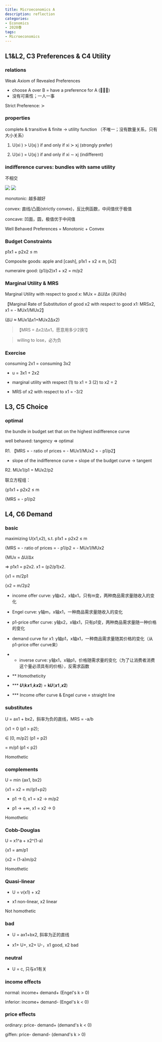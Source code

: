 ```yaml
---
title: Microeconomics A
description: reflection
categories: 
- Economics
- 2020春
tags:
- Microeconomics
---
```


## L1&L2, C3 Preferences & C4 Utility

### relations

Weak Axiom of Revealed Preferences
* choose A over B = have a preference for A (􏰀􏰀≿)
* 没有可乘性；一人一事
		
Strict Preference: ≻    

### properties
complete & transitive & finite -> utility function （不唯一；没有数量关系，只有大小关系）

1. U(xi ) > U(xj ) if and only if xi ≻ xj (strongly prefer)

2. U(xi ) = U(xj ) if and only if xi ∼ xj (indifferent)    

### indifference curves: bundles with same utility

不相交

![](https://wx3.sinaimg.cn/mw1024/9296b5a5gy1gfltgjd45gj20u012rjzh.jpg)
![](https://wx3.sinaimg.in/mw690/9296b5a5gy1gfltgjuchwj20u012r46y.jpg)


monotonic: 越多越好

convex: 直线/凸面(strictly convex)，反比例函数，中间值优于极值

concave: 凹面，圆，极值优于中间值

Well Behaved Preferences = Monotonic + Convex    

### Budget Constraints

p1x1 + p2x2 ≤ m

Composite goods: apple and [cash], p1x1 + x2 ≤ m, [x2]

numeraire good: (p1/p2)x1 + x2 = m/p2

### Marginal Utility & MRS

Marginal Utility with respect to good x: MUx = ∆U/∆x (∂U/∂x)

【Marginal Rate of Substitution of good x2 with respect to good x1: MRSx2, x1 = - MUx1/MUx2】

(∆U ≈ MUx1∆x1+MUx2∆x2)

> 【MRS = ∆x2/∆x1，愿意用多少2换1】

> willing to lose，必为负


### Exercise

consuming 2x1 = consuming 3x2

* u = 3x1 + 2x2

* marginal utility with respect (1) to x1 = 3 (2) to x2 = 2

* MRS of x2 with respect to x1 = -3/2

## L3, C5 Choice
### optimal

the bundle in budget set that on the highest indifference curve

well behaved: tangency => optimal

R1. 【MRS = - ratio of prices = - MUx1/MUx2 = - p1/p2】  

* slope of the indifference curve = slope of the budget curve -> tangent

R2. MUx1/p1 = MUx2/p2

联立方程组：

{p1x1 + p2x2 ≤ m

{MRS = - p1/p2    
  
  

## L4, C6 Demand

### basic

maximizing U(x1,x2), s.t. p1x1 + p2x2 ≤ m

{MRS = - ratio of prices = - p1/p2 = - MUx1/MUx2

{MUx = ∆U/∆x

=> p1x1 = p2x2. x1 = (p2/p1)x2.

{x1 = m/2p1

{x2 = m/2p2

* income offer curve: y轴x2，x轴x1，只有m变，两种商品需求量随收入的变化

* Engel curve: y轴m，x轴x1，一种商品需求量随收入的变化

* p1-price offer curve: y轴x2，x轴x1，只有p1变，两种商品需求量随一种价格的变化

* demand curve for x1: y轴p1，x轴x1，一种商品需求量随其价格的变化（从p1-price offer curve来）

* * inverse curve: y轴x1，x轴p1，价格随需求量的变化（为了让消费者消费这个量必须具有的价格），反需求函数

* ** Homotheticity

* *** 𝑼(𝒌𝒙𝟏,𝒌𝒙𝟐) = 𝐤𝑼(𝒙𝟏,𝒙𝟐)

* *** Income offer curve & Engel curve = straight line
    
### substitutes

U = ax1 + bx2，斜率为负的直线，MRS = -a/b

{x1 
= 0 (p1 > p2);

∈ [0, m/p2] (p1 = p2)

= m/p1 (p1 < p2)

Homothetic

### complements

U = min {ax1, bx2}

{x1 = x2 = m/(p1+p2)

* p1 → 0, x1 = x2 → m/p2

* p1 → +∞, x1 = x2 → 0

Homothetic

### Cobb-Douglas

U = x1^a + x2^(1-a)

{x1 = am/p1

{x2 = (1-a)m/p2

Homothetic


### Quasi-linear

* U = v(x1) + x2

* x1 non-linear, x2 linear

Not homothetic

### bad

* U = ax1+bx2, 斜率为正的直线

* x1+ U+, x2+ U-，x1 good, x2 bad

### neutral

* U = c, 只与x1有关

### income effects

normal: income+ demand+ (Engel's k > 0)

inferior: income+ demand- (Engel's k < 0)

### price effects

ordinary: price- demand+ (demand's k < 0)

giffen: price- demand- (demand's k > 0)

